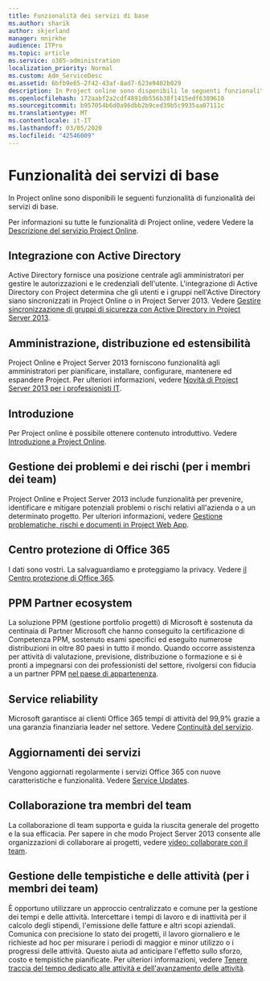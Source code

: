 ```yaml
---
title: Funzionalità dei servizi di base
ms.author: sharik
author: skjerland
manager: mnirkhe
audience: ITPro
ms.topic: article
ms.service: o365-administration
localization_priority: Normal
ms.custom: Adm_ServiceDesc
ms.assetid: 6bfb9e65-2f42-43af-8ad7-623e9402b029
description: In Project online sono disponibili le seguenti funzionalità di funzionalità dei servizi di base.
ms.openlocfilehash: 172aabf2a2cdf4891db556b38f1415edf6389610
ms.sourcegitcommit: b957054b6d0a96dbb2b9ced39b5c9935aa07111c
ms.translationtype: MT
ms.contentlocale: it-IT
ms.lasthandoff: 03/05/2020
ms.locfileid: "42546009"
---
```

# <a name="core-services-functionality"></a>Funzionalità dei servizi di base

In Project online sono disponibili le seguenti funzionalità di funzionalità dei servizi di base.
  
Per informazioni su tutte le funzionalità di Project online, vedere Vedere la [Descrizione del servizio Project Online](project-online-service-description.md).
  
## <a name="active-directory-integration"></a>Integrazione con Active Directory

Active Directory fornisce una posizione centrale agli amministratori per gestire le autorizzazioni e le credenziali dell'utente. L'integrazione di Active Directory con Project determina che gli utenti e i gruppi nell'Active Directory siano sincronizzati in Project Online o in Project Server 2013. Vedere [Gestire sincronizzazione di gruppi di sicurezza con Active Directory in Project Server 2013](https://go.microsoft.com/fwlink/p/?LinkId=402631).
  
## <a name="administration-deployment-and-extensibility"></a>Amministrazione, distribuzione ed estensibilità

Project Online e Project Server 2013 forniscono funzionalità agli amministratori per pianificare, installare, configurare, mantenere ed espandere Project. Per ulteriori informazioni, vedere [Novità di Project Server 2013 per i professionisti IT](https://go.microsoft.com/fwlink/p/?LinkId=272017).
  
## <a name="getting-started"></a>Introduzione

Per Project online è possibile ottenere contenuto introduttivo. Vedere [Introduzione a Project Online](https://support.office.com/en-us/article/Get-started-with-Project-Online-E3E5F64F-ADA5-4F9D-A578-130B2D4E5F11?ui=en-US&amp;rs=en-US&amp;ad=US).
  
## <a name="issues-and-risk-management-for-team-members"></a>Gestione dei problemi e dei rischi (per i membri dei team)

Project Online e Project Server 2013 include funzionalità per prevenire, identificare e mitigare potenziali problemi o rischi relativi all'azienda o a un determinato progetto. Per ulteriori informazioni, vedere [Gestione problematiche, rischi e documenti in Project Web App](https://go.microsoft.com/fwlink/?LinkId=402634).
  
## <a name="office-365-trust-center"></a>Centro protezione di Office 365

I dati sono vostri. La salvaguardiamo e proteggiamo la privacy. Vedere [il Centro protezione di Office 365](https://go.microsoft.com/fwlink/?LinkId=402637).
  
## <a name="ppm-partner-ecosystem"></a>PPM Partner ecosystem

La soluzione PPM (gestione portfolio progetti) di Microsoft è sostenuta da centinaia di Partner Microsoft che hanno conseguito la certificazione di Competenza PPM, sostenuto esami specifici ed eseguito numerose distribuzioni in oltre 80 paesi in tutto il mondo. Quando occorre assistenza per attività di valutazione, previsione, distribuzione o formazione e si è pronti a impegnarsi con dei professionisti del settore, rivolgersi con fiducia a un partner PPM [nel paese di appartenenza](https://go.microsoft.com/fwlink/p/?LinkId=272646).
  
## <a name="service-reliability"></a>Service reliability

Microsoft garantisce ai clienti Office 365 tempi di attività del 99,9% grazie a una garanzia finanziaria leader nel settore. Vedere [Continuità del servizio](https://go.microsoft.com/fwlink/?LinkId=402653).
  
## <a name="service-updates"></a>Aggiornamenti dei servizi

Vengono aggiornati regolarmente i servizi Office 365 con nuove caratteristiche e funzionalità. Vedere [Service Updates](../office-365-platform-service-description/service-updates.md).
  
## <a name="team-member-collaboration"></a>Collaborazione tra membri del team

La collaborazione di team supporta e guida la riuscita generale del progetto e la sua efficacia. Per sapere in che modo Project Server 2013 consente alle organizzazioni di collaborare ai progetti, vedere [video: collaborare con il team](https://go.microsoft.com/fwlink/?LinkId=402628).
  
## <a name="time-and-task-management-for-team-members"></a>Gestione delle tempistiche e delle attività (per i membri dei team)

È opportuno utilizzare un approccio centralizzato e comune per la gestione dei tempi e delle attività. Intercettare i tempi di lavoro e di inattività per il calcolo degli stipendi, l'emissione delle fatture e altri scopi aziendali. Comunica con precisione lo stato dei progetti, il lavoro giornaliero e le richieste ad hoc per misurare i periodi di maggior e minor utilizzo o i progressi delle attività. Questo aiuta ad anticipare l'effetto sullo sforzo, costo e tempistiche pianificate. Per ulteriori informazioni, vedere [Tenere traccia del tempo dedicato alle attività e dell'avanzamento delle attività](https://go.microsoft.com/fwlink/p/?LinkId=271321).
  